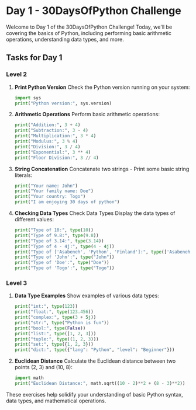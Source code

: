 # Day 1 - 30DaysOfPython Challenge

Welcome to Day 1 of the 30DaysOfPython Challenge! Today, we'll be covering the basics of Python, including performing basic arithmetic operations, understanding data types, and more.

## Tasks for Day 1

### Level 2

1. **Print Python Version**
    Check the Python version running on your system:

   ```python
   import sys
   print("Python version:", sys.version)
   ```

2. **Arithmetic Operations**
   Perform basic arithmetic operations:

   ```python
   print("Addition:", 3 + 4)
   print("Subtraction:", 3 - 4)
   print("Multiplication:", 3 * 4)
   print("Modulus:", 3 % 4)
   print("Division:", 3 / 4)
   print("Exponential:", 3 ** 4)
   print("Floor Division:", 3 // 4)
   ```

3. **String Concatenation**
   Concatenate two strings - Print some basic string literals:

    ```python
    print("Your name: John")
    print("Your family name: Doe")
    print("Your country: Togo")
    print("I am enjoying 30 days of python")
    ```

4. **Checking Data Types**
   Check Data Types
   Display the data types of different values:

    ```python
    print("Type of 10:", type(10))
    print("Type of 9.8:", type(9.8))
    print("Type of 3.14:", type(3.14))
    print("Type of 4 - 4j:", type(4 - 4j))
    print("Type of ['Asabeneh', 'Python', 'Finland']:", type(['Asabeneh', 'Python', 'Finland']))
    print("Type of 'John':", type("John"))
    print("Type of 'Doe':", type("Doe"))
    print("Type of 'Togo':", type("Togo"))
    ```

### Level 3

1. **Data Type Examples**
    Show examples of various data types:

    ```python
    print("int:", type(123))
    print("float:", type(123.456))
    print("complex:", type(3 + 5j))
    print("str:", type("Python is fun"))
    print("bool:", type(False))
    print("list:", type([1, 2, 3]))
    print("tuple:", type((1, 2, 3)))
    print("set:", type({1, 2, 3}))
    print("dict:", type({"lang": "Python", "level": "Beginner"}))
    ```

2. **Euclidean Distance**
    Calculate the Euclidean distance between two points (2, 3) and (10, 8):

    ```python
    import math
    print("Euclidean Distance:", math.sqrt((10 - 2)**2 + (8 - 3)**2))
    ```

These exercises help solidify your understanding of basic Python syntax, data types, and mathematical operations.
